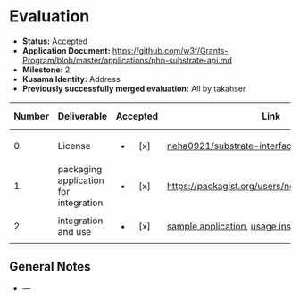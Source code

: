 # Evaluation

- **Status:** Accepted
- **Application Document:**  https://github.com/w3f/Grants-Program/blob/master/applications/php-substrate-api.md
- **Milestone:** 2
- **Kusama Identity:** Address
- **Previously successfully merged evaluation:** All by takahser

| Number | Deliverable | Accepted | Link | Evaluation Notes |
| ------ | ----------- | :------: | ---- |----------------- |
| 0. | License | <ul><li>[x] </li></ul> | [neha0921/substrate-interface-package](https://github.com/neha0921/substrate-interface-package/blob/ddc55e4e6c53847b9f6106b4065646e4bd1338a4/LICENSE.md) | MIT |
| 1. | packaging application for integration | <ul><li>[x] </li></ul> | https://packagist.org/users/neha0921/packages/ | — |
| 2. | integration and use | <ul><li>[x] </li></ul> | [sample application](https://github.com/neha0921/package-test.git), [usage instructions](https://github.com/w3f/Grant-Milestone-Delivery/pull/324#issuecomment-1018553386) | — |


## General Notes

- —
